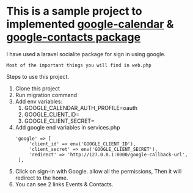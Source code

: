 # This is a sample project to implemented [google-calendar](https://github.com/swapneal-dev/laravel-google-calendar-oauth2) & [google-contacts package](https://github.com/swapneal-dev/laravel-google-contacts)

I have used a laravel socialite package for sign in using google.

`Most of the important things you will find in web.php`

Steps to use this project.
1. Clone this project
2. Run migration command
3. Add env variables: 
   1. GOOGLE_CALENDAR_AUTH_PROFILE=oauth
   2. GOOGLE_CLIENT_ID=
   3. GOOGLE_CLIENT_SECRET=
4. Add google end variables in services.php
   ```
   'google' => [
        'client_id' => env('GOOGLE_CLIENT_ID'),
        'client_secret' => env('GOOGLE_CLIENT_SECRET'),
        'redirect' => 'http://127.0.0.1:8000/google-callback-url',
    ],
   ```
5. Click on sign-in with Google. allow all the permissions, Then it will redirect to the home.
6. You can see 2 links Events & Contacts.
